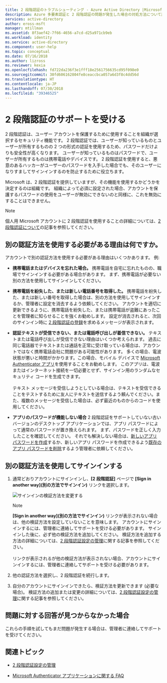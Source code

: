 ```yaml
---
title: 2 段階認証のトラブルシューティング - Azure Active Directory |Microsoft Docs
description: Azure 多要素認証と 2 段階認証の問題が発生した場合の対処方法について説明します。
services: active-directory
author: eross-msft
manager: mtillman
ms.assetid: 8f3aef42-7f66-4656-a7cd-d25a971cb9eb
ms.workload: identity
ms.service: active-directory
ms.component: user-help
ms.topic: conceptual
ms.date: 07/16/2018
ms.author: lizross
ms.reviewer: kexia
ms.openlocfilehash: fd722da236f3e1fff18e2561756635cd95f098e0
ms.sourcegitcommit: 30fd606162804fe8ceaccbca057a6d3f8c4dd56d
ms.translationtype: HT
ms.contentlocale: ja-JP
ms.lasthandoff: 07/30/2018
ms.locfileid: "39346525"
---
```

# <a name="get-help-with-two-step-verification"></a>2 段階認証のサポートを受ける

2 段階認証は、ユーザー アカウントを保護するために使用することを組織が選択するセキュリティ機能です。 2 段階認証では、ユーザーが知っているものとユーザーが所有するものの 2 つの形式の認証を使用するため、パスワードだけよりも安全性が高くなります。 ユーザーが知っているものはパスワードで、ユーザーが所有するものは携帯電話やデバイスです。 2 段階認証を使用すると、悪意のあるハッカーがユーザーのパスワードを入手した場合でも、そのユーザーになりすましてサインインするのを防止するために役立ちます。

Microsoft は、2 段階認証を提供していますが、その機能を使用するかどうかを決定するのは組織です。 組織によって必須に設定された場合、アカウントを保護するパスワードの使用をユーザーが無効にできないのと同様に、これを無効にすることはできません。

>[!Note]
>個人用 Microsoft アカウントに 2 段階認証を使用することの詳細については、[2 段階認証について](https://support.microsoft.com/help/12408/microsoft-account-about-two-step-verification)の記事を参照してください。

## <a name="why-do-i-need-to-use-another-verification-method"></a>別の認証方法を使用する必要がある理由は何ですか。

アカウントで別の認証方法を使用する必要がある理由はいくつかあります。 例: 

- **携帯電話またはデバイスを忘れた場合。** 携帯電話を自宅に忘れたものの、職場でサインインする必要がある場合があります。 まず、携帯電話が必要ない別の方法を使用してサインインしてください。

- **携帯電話を紛失した、または新しい電話番号を取得した。** 携帯電話を紛失した、または新しい番号を取得した場合は、別の方法を使用してサインインするか、管理者に設定を消去するよう依頼してください。 アカウントを適切に更新できるように、携帯電話を紛失した、または携帯電話が盗難にあったことを管理者に知らせることを強くお勧めします。 設定が消去されると、次回のサインイン時に [2 段階認証の登録](multi-factor-authentication-end-user-first-time.md)を求めるメッセージが表示されます。

- **認証テキストが受信できない、または電話呼び出しが着信できない。** テキストまたは電話呼び出しが受信できない理由はいくつか考えられます。 過去に同じ電話器でテキストまたは通話を正常に受け取っている場合は、アカウントではなく携帯電話会社に問題がある可能性があります。 多くの場合、電波状態が悪いと時間がかかります。この場合、モバイル デバイスで [Microsoft Authenticator アプリ](microsoft-authenticator-app-how-to.md)を使用することをお勧めします。 このアプリは、電波またはインターネット接続を一切必要とせず、サインイン用のランダムなセキュリティ コードを生成できます。<br><br>テキスト メッセージを受信しようとしている場合は、テキストを受信できることをテストするために友人にテキストを送信するよう頼んでください。また、複数のメッセージを受信した場合は、必ず最近のものからのコードを使用してください。

- **アプリのパスワードが機能しない場合** 2 段階認証をサポートしていない古いバージョンのデスクトップ アプリケーションでは、アプリ パスワードによって通常のパスワードが置き換えられます。 まず、パスワードを正しく入力したことを確認してください。 それでも解決しない場合は、[新しいアプリ パスワードを作成](multi-factor-authentication-end-user-app-passwords.md)するか、新しいアプリ パスワードを作成できるよう[既存のアプリ パスワードを削除](../authentication/howto-mfa-userdevicesettings.md)するよう管理者に依頼してください。

## <a name="sign-in-using-another-verification-method"></a>別の認証方法を使用してサインインする

1. 通常どおりアカウントにサインインし、**[2 段階認証]** ページで **[Sign in another way]\(別の方法でサインイン\)** リンクを選択します。

    ![サインインの検証方法を変更する](./media/multi-factor-authentication-end-user-troubleshoot/two-factor-auth-signin-another-way.png)

    >[!Note]
    >**[Sign in another way]\(別の方法でサインイン\)** リンクが表示されない場合は、他の検証方法を設定していないことを意味します。 アカウントにサインインするには、管理者に連絡してサポートを受ける必要があります。 サインインした後に、必ず他の検証方法を追加してください。 検証方法を追加する方法の詳細については、[2 段階認証設定の管理](multi-factor-authentication-end-user-manage-settings.md)に関する記事を参照してください。<br><br>リンクが表示されるが他の検証方法が表示されない場合、アカウントにサインインするには、管理者に連絡してサポートを受ける必要があります。

2. 他の認証方法を選択し、2 段階認証を続行します。

3. 自分のアカウントにサインインできたら、検証方法を更新できます (必要な場合)。 検証方法の追加または変更の詳細については、[2 段階認証設定の管理](multi-factor-authentication-end-user-manage-settings.md)に関する記事を参照してください。

## <a name="i-didnt-find-an-answer-to-my-problem"></a>問題に対する回答が見つからなかった場合

これらの手順を試してもまだ問題が発生する場合は、管理者に連絡してサポートを受けてください。

## <a name="related-topics"></a>関連トピック

* [2 段階認証設定の管理](multi-factor-authentication-end-user-manage-settings.md)

* [Microsoft Authenticator アプリケーションに関する FAQ](microsoft-authenticator-app-faq.md)
